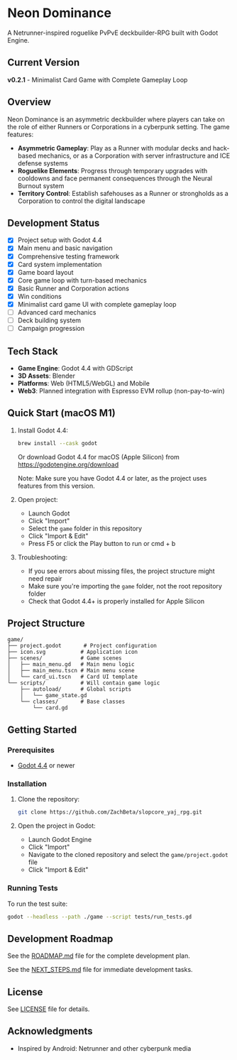# Neon Dominance

A Netrunner-inspired roguelike PvPvE deckbuilder-RPG built with Godot Engine.

## Current Version

**v0.2.1** - Minimalist Card Game with Complete Gameplay Loop

## Overview

Neon Dominance is an asymmetric deckbuilder where players can take on the role of either Runners or Corporations in a cyberpunk setting. The game features:

- **Asymmetric Gameplay**: Play as a Runner with modular decks and hack-based mechanics, or as a Corporation with server infrastructure and ICE defense systems
- **Roguelike Elements**: Progress through temporary upgrades with cooldowns and face permanent consequences through the Neural Burnout system
- **Territory Control**: Establish safehouses as a Runner or strongholds as a Corporation to control the digital landscape

## Development Status

- [x] Project setup with Godot 4.4
- [x] Main menu and basic navigation
- [x] Comprehensive testing framework
- [x] Card system implementation
- [x] Game board layout
- [x] Core game loop with turn-based mechanics
- [x] Basic Runner and Corporation actions
- [x] Win conditions
- [x] Minimalist card game UI with complete gameplay loop
- [ ] Advanced card mechanics
- [ ] Deck building system
- [ ] Campaign progression

## Tech Stack

- **Game Engine**: Godot 4.4 with GDScript
- **3D Assets**: Blender
- **Platforms**: Web (HTML5/WebGL) and Mobile
- **Web3**: Planned integration with Espresso EVM rollup (non-pay-to-win)

## Quick Start (macOS M1)

1. Install Godot 4.4:
   ```bash
   brew install --cask godot
   ```
   Or download Godot 4.4 for macOS (Apple Silicon) from https://godotengine.org/download
   
   Note: Make sure you have Godot 4.4 or later, as the project uses features from this version.

2. Open project:
   - Launch Godot
   - Click "Import"
   - Select the `game` folder in this repository
   - Click "Import & Edit"
   - Press F5 or click the Play button to run or cmd + b

3. Troubleshooting:
   - If you see errors about missing files, the project structure might need repair
   - Make sure you're importing the `game` folder, not the root repository folder
   - Check that Godot 4.4+ is properly installed for Apple Silicon

## Project Structure

```
game/
├── project.godot       # Project configuration
├── icon.svg           # Application icon
├── scenes/            # Game scenes
│   ├── main_menu.gd   # Main menu logic
│   ├── main_menu.tscn # Main menu scene
│   └── card_ui.tscn   # Card UI template
└── scripts/           # Will contain game logic
    ├── autoload/      # Global scripts
    │   └── game_state.gd
    └── classes/       # Base classes
        └── card.gd
```

## Getting Started

### Prerequisites

- [Godot 4.4](https://godotengine.org/download) or newer

### Installation

1. Clone the repository:
   ```bash
   git clone https://github.com/ZachBeta/slopcore_yaj_rpg.git
   ```

2. Open the project in Godot:
   - Launch Godot Engine
   - Click "Import"
   - Navigate to the cloned repository and select the `game/project.godot` file
   - Click "Import & Edit"

### Running Tests

To run the test suite:

```bash
godot --headless --path ./game --script tests/run_tests.gd
```

## Development Roadmap

See the [ROADMAP.md](docs/ROADMAP.md) file for the complete development plan.

See the [NEXT_STEPS.md](docs/NEXT_STEPS.md) file for immediate development tasks.

## License

See [LICENSE](LICENSE) file for details.

## Acknowledgments

- Inspired by Android: Netrunner and other cyberpunk media
